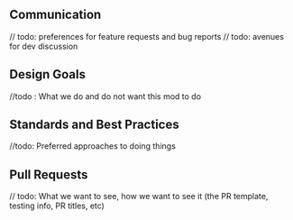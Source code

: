 ## Communication
// todo: preferences for feature requests and bug reports
// todo: avenues for dev discussion

## Design Goals
//todo : What we do and do not want this mod to do

## Standards and Best Practices
//todo: Preferred approaches to doing things

## Pull Requests
// todo: What we want to see, how we want to see it (the PR template, testing info, PR titles, etc)
